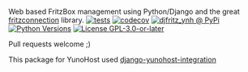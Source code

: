 Web based FritzBox management using Python/Django and the great [fritzconnection](https://github.com/kbr/fritzconnection) library.
[![tests](https://github.com/YunoHost-Apps/django-fritzconnection_ynh/actions/workflows/tests.yml/badge.svg?branch=main)](https://github.com/YunoHost-Apps/django-fritzconnection_ynh/actions/workflows/tests.yml)
[![codecov](https://codecov.io/github/jedie/djfritz_ynh/branch/main/graph/badge.svg)](https://app.codecov.io/github/jedie/djfritz_ynh)
[![djfritz_ynh @ PyPi](https://img.shields.io/pypi/v/djfritz_ynh?label=djfritz_ynh%20%40%20PyPi)](https://pypi.org/project/djfritz_ynh/)
[![Python Versions](https://img.shields.io/pypi/pyversions/djfritz_ynh)](https://github.com/YunoHost-Apps/django-fritzconnection_ynh/blob/main/pyproject.toml)
[![License GPL-3.0-or-later](https://img.shields.io/pypi/l/djfritz_ynh)](https://github.com/YunoHost-Apps/django-fritzconnection_ynh/blob/main/LICENSE)


Pull requests welcome ;)

This package for YunoHost used [django-yunohost-integration](https://github.com/YunoHost-Apps/django_yunohost_integration)
